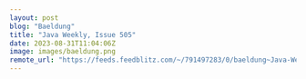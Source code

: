 ```yaml
---
layout: post
blog: "Baeldung"
title: "Java Weekly, Issue 505"
date: 2023-08-31T11:04:06Z
image: images/baeldung.png
remote_url: "https://feeds.feedblitz.com/~/791497283/0/baeldung~Java-Weekly-Issue"
---
```


